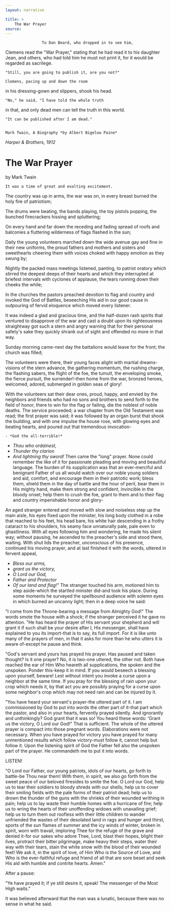 ```yaml
---
layout: narrative

title: >
    The War Prayer
source: 
---
```


                    To Dan Beard, who dropped in to see him,
  Clemens read the "War Prayer," stating that
  he had read it to his daughter Jean,
  and others, who had told him he must not
  print it, for it would be regarded as sacrilege.  

    "Still, you are going to publish it, are you not?"  

    Clemens, pacing up and down the room
  in his dressing-gown and slippers,
  shook his head.
  

    "No," he said, "I have told the whole truth
  in that, and only dead men can tell the truth
  in this world.
  

    "It can be published after I am dead."
  

    Mark Twain, A Biography *by Albert Bigelow Paine*
  *Harper & Brothers, 1912*                    
# The War Prayer 
   by Mark Twain

    It was a time of great and exalting excitement.     

The country was up in arms, the war was on, in every breast burned the  holy fire of patriotism;      

The drums were beating, the bands playing, the toy pistols popping, the  bunched firecrackers hissing and spluttering;     

On every hand and far down the receding and fading spread of roofs and  balconies a fluttering wilderness of flags flashed in the sun;     

Daily the young volunteers marched down the wide avenue gay and fine in  their new uniforms, the proud fathers and mothers and sisters and sweethearts  cheering them with voices choked with happy emotion as they swung by;     

Nightly the packed mass meetings listened, panting, to patriot oratory  which stirred the deepest deeps of their hearts and which they interrupted at  briefest intervals with cyclones of applause, the tears running down their  cheeks the while;     

In the churches the pastors preached devotion to flag and country and  invoked the God of Battles, beseeching His aid in our good cause in outpouring  of fervid eloquence which moved every listener.      

It was indeed a glad and gracious time, and the half-dozen rash spirits  that ventured to disapprove of the war and cast a doubt upon its righteousness  straightway got such a stern and angry warning that for their personal safety's  sake they quickly shrank out of sight and offended no more in that way.    

Sunday morning came-next day the battalions would leave for the front;  the church was filled;     

The volunteers were there, their young faces alight with martial  dreams-visions of the stern advance, the gathering momentum, the rushing  charge, the flashing sabers, the flight of the foe, the tumult, the enveloping  smoke, the fierce pursuit, the surrender!-then home from the war, bronzed  heroes, welcomed, adored, submerged in golden seas of glory!      

With the volunteers sat their dear ones, proud, happy, and envied by the  neighbors and friends who had no sons and brothers to send forth to the field  of honor, there to win for the flag or failing, die the noblest of noble  deaths.  The service proceeded; a war chapter from the Old Testament was read;  the first prayer was said; it was followed by an organ burst that shook the  building, and with one impulse the house rose, with glowing eyes and beating  hearts, and poured out that tremendous invocation-

    - *God the all-terrible!*
  - *Thou who ordainest,*
  - *Thunder thy clarion*
  - *And lightning thy sword!*
      Then came the "long" prayer.   None could remember the like of it for  passionate pleading and moving and beautiful language. The burden of its  supplication was that an ever-merciful and benignant Father of us all would  watch over our noble young soldiers and aid, comfort, and encourage them in  their patriotic work; bless them, shield them in the day of battle and the hour  of peril, bear them in His mighty hand, make them strong and confident,  invincible in the bloody onset; help them to crush the foe, grant to them and  to their flag and country imperishable honor and glory-  

An aged stranger entered and moved with slow and noiseless step up the  main aisle, his eyes fixed upon the minister, his long body clothed in a robe  that reached to his feet, his head bare, his white hair descending in a frothy  cataract to his shoulders, his seamy face unnaturally pale, pale even to  ghastliness.  With all eyes following him and wondering, he made his silent  way; without pausing, he ascended to the preacher's side and stood there,  waiting.  With shut lids the preacher, unconscious of his presence, continued  his moving prayer, and at last finished it with the words, uttered in fervent  appeal,

  - *Bless our arms,*
  - *grant us the victory,*
  - *O Lord our God,*
  - *Father and Protector*
  - *Of our land and flag!"*
    The stranger touched his arm, motioned him to step aside-which the  startled minister did-and took his place.   During some moments he surveyed the  spellbound audience with solemn eyes in which burned an uncanny light; then in  a deep voice he said:    

 "I come from the Throne-bearing a message from Almighty God!"  The  words smote the house with a shock; if the stranger perceived it he gave no  attention.  "He has heard the prayer of His servant your shepherd and will  grant it if such shall be your desire after I, His messenger, shall have  explained to you its import-that is to say, its full import.   For it is like  unto many of the prayers of men, in that it asks for more than he who utters it  is aware of-except he pause and think.    

 "God's servant and yours has prayed his prayer.  Has paused and taken  thought?   Is it one prayer?  No, it is two-one uttered, the other not.  Both  have reached the ear of Him Who heareth all supplications, the spoken and the  unspoken.   Ponder this-keep it in mind.  If you would beseech a blessing upon  yourself, beware! Lest without intent you invoke a curse upon a neighbor at the  same time.  If you pray for the blessing of rain upon your crop which needs it,  by that act you are possibly praying for a curse upon some neighbor's crop  which may not need rain and can be injured by it.    

 "You have heard your servant's prayer-the uttered part of it.  I am  commissioned by God to put into words the other part of it-that part which the  pastor, and also in your hearts, fervently prayed silently.  And ignorantly and  unthinkingly?  God grant that it was so!  You heard these words: 'Grant us the  victory, O Lord our God!"  That is sufficient.  The whole of the uttered prayer  is compact into those pregnant words.  Elaborations were not necessary.   When  you have prayed for victory you have prayed for many unmentioned results which  follow victory-must follow it, cannot help but follow it.  Upon the listening  spirit of God the Father fell also the unspoken part of the prayer.  He  commandeth me to put it into words.    

LISTEN!    

 "O Lord our Father, our young patriots, idols of our hearts, go forth  to battle-be Thou near them!  With them, in spirit, we also go forth from the  sweet peace of our beloved firesides to smite the foe.  O Lord our God, help us  to tear their soldiers to bloody shreds with our shells; help us to cover their  smiling fields with the pale forms of their patriot dead; help us to drown the  thunder of the guns with the shrieks of their wounded writhing in pain; help us  to lay waste their humble homes with a hurricane of fire; help us to wring the  hearts of their unoffending widows with unavailing grief; help us to turn them  out roofless with their little children to wander unfriended the wastes of  their desolated land in rags and hunger and thirst, sports of the sun flames of  summer and the icy winds of winter, broken in spirit, worn with travail,  imploring Thee for the refuge of the grave and denied it-for our sakes who  adore Thee, Lord, blast their hopes, blight their lives, protract their bitter  pilgrimage, make heavy their steps, water their way with their tears, stain the  white snow with the blood of their wounded feet!  We ask it, in the spirit of  love, of Him Who is the Source of Love, and Who is the ever-faithful refuge and  friend of all that are sore beset and seek His aid with humble and contrite  hearts.  Amen."    

After a pause:      

 "Ye have prayed it; if ye still desire it, speak!  The messenger of the  Most High waits."      

It was believed afterward that the man was a lunatic, because there was  no sense in what he said.

        
